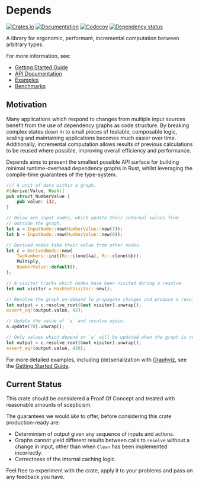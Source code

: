 # Depends

[![Crates.io](https://img.shields.io/crates/v/depends.svg)](https://crates.io/crates/depends)
[![Documentation](https://docs.rs/depends/badge.svg)](https://docs.rs/depends/)
[![Codecov](https://codecov.io/gh/Justice4Joffrey/depends-rs/coverage.svg?branch=master)](https://codecov.io/gh/Justice4Joffrey/depends-rs)
[![Dependency status](https://deps.rs/repo/github/Justice4Joffrey/depends-rs/status.svg)](https://deps.rs/repo/github/Justice4Joffrey/depends-rs)

A library for ergonomic, performant, incremental computation between arbitrary types.

For more information, see:
- [Getting Started Guide](https://justice4joffrey.github.io/depends-rs)
- [API Documentation](https://docs.rs/depends/)
- [Examples](https://github.com/Justice4Joffrey/depends-rs/tree/master/examples)
- [Benchmarks](https://github.com/Justice4Joffrey/depends-rs/tree/master/benches)

## Motivation

Many applications which respond to changes from multiple input sources benefit from the use of dependency graphs as code structure. By breaking complex states down in to small pieces of testable, composable logic, scaling and maintaining applications becomes much easier over time. Additionally, incremental computation allows results of previous calculations to be reused where possible, improving overall efficiency and performance.

Depends aims to present the smallest possible API surface for building minimal runtime-overhead dependency graphs in Rust, whilst leveraging the compile-time guarantees of the type-system.

```rust
/// A unit of data within a graph.
#[derive(Value, Hash)]
pub struct NumberValue {
    pub value: i32,
}

// Below are input nodes, which update their internal values from
// outside the graph.
let a = InputNode::new(NumberValue::new(7));
let b = InputNode::new(NumberValue::new(6));

// Derived nodes take their value from other nodes.
let c = DerivedNode::new(
    TwoNumbers::init(Rc::clone(&a), Rc::clone(&b)),
    Multiply,
    NumberValue::default(),
);

// A visitor tracks which nodes have been visited during a resolve.
let mut visitor = HashSetVisitor::new();

// Resolve the graph on-demand to propagate changes and produce a result.
let output = c.resolve_root(&mut visitor).unwrap();
assert_eq!(output.value, 42);

// Update the value of `a` and resolve again.
a.update(70).unwrap();

// Only values which depend on `a` will be updated when the graph is next resolved.
let output = c.resolve_root(&mut visitor).unwrap();
assert_eq!(output.value, 420);
```

For more detailed examples, including (de)serialization with [Graphviz](https://graphviz.org/), see the [Getting Started Guide](https://justice4joffrey.github.io/depends-rs).

## Current Status

This crate should be considered a Proof Of Concept and treated with reasonable amounts of scepticism.

The guarantees we would _like_ to offer, before considering this crate production-ready are:

- Determinism of output given any sequence of inputs and actions.
- Graphs cannot yield different results between calls to `resolve` without a change in input, other than when `Clean`
  has been implemented incorrectly.
- Correctness of the internal caching logic.

Feel free to experiment with the crate, apply it to your problems and pass on any feedback you have.
